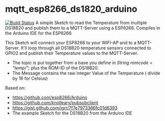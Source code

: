 # mqtt_esp8266_ds1820_arduino

[![Build Status](https://travis-ci.org/kylegordon/mqtt_esp8266_ds1820_arduino.png?branch=master)](https://travis-ci.org/kylegordon/mqtt_esp8266_ds1820_arduino)
A simple Sketch to read the Temperature from multiple DS18B20 and publish them to a MQTT-Server using a ESP8266.
Compiles in the Arduino IDE for the ESP8266

This Sketch will connect your ESP8266 to your WIFI-AP and to a MQTT-Server. It'll loop through all DS18B20 temperature sensors connected to GPIO2 and publish their Temperature values to the MQTT-Server.

- The topic is put together from a base you define in _String romcode = "temp/";_ plus the ROM-ID of the DS18B20. 
- The Message contains the raw integer Value of the Temperature ( divide by 16 for Celsius)


Based on:

- https://github.com/esp8266/Arduino
- https://github.com/knolleary/pubsubclient
- https://gist.github.com/igrr/7f7e7973366fc01d6393
- The example Sketch for the DS18B20 from the Arduino IDE
